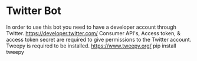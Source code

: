 # Twitter Bot
In order to use this bot you need to have a developer account through Twitter. 
https://developer.twitter.com/
Consumer API's, Access token, & access token secret are required to give permissions to the Twitter account.
Tweepy is required to be installed.
https://www.tweepy.org/
pip install tweepy 
